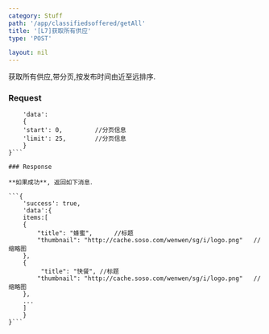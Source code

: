 ```yaml
---
category: Stuff
path: '/app/classifiedsoffered/getAll'
title: '[L7]获取所有供应'
type: 'POST'

layout: nil
---
```


获取所有供应,带分页,按发布时间由近至远排序.

### Request


```{
    'data':
	{
	'start': 0,			//分页信息
	'limit': 25,		//分页信息
  	}
}```

### Response

**如果成功**, 返回如下消息．

```{
    'success': true,
    'data':{
	items:[
	{
		"title": "蜂蜜",		//标题
        "thumbnail": "http://cache.soso.com/wenwen/sg/i/logo.png"	//缩略图
	},
	{
		 "title": "快餐",	//标题
        "thumbnail": "http://cache.soso.com/wenwen/sg/i/logo.png"	//缩略图
	},
	...
	]
    }
}```
